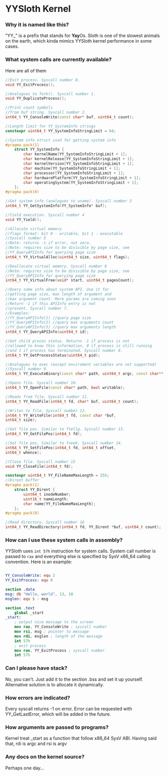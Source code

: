 # YYSloth Kernel

### Why it is named like this?
"YY_" is a prefix that stands for **Yay**Os. Sloth is one of the slowest animals on the earth, which kinda mimics YYSloth kernel performance in some cases.

### What system calls are currently available?

Here are all of them

```c++
//Exit process. Syscall number 0.
void YY_ExitProcess();

//Analogues to fork(). Syscall number 1.
void YY_DuplicateProcess();

//Print count symbols
//from buf string. Syscall number 2.
int64_t YY_ConsoleWrite(const char* buf, uint64_t count);

//Length limit for YY_SystemInfo strings
constexpr uint64_t YY_SystemInfoStringLimit = 64;

//System info struct used for getting system info
#pragma pack(1)
    struct YY_SystemInfo {
        char kernelName[YY_SystemInfoStringLimit + 1];
        char kernelRelease[YY_SystemInfoStringLimit + 1];
        char kernelVersion[YY_SystemInfoStringLimit + 1];
        char machine[YY_SystemInfoStringLimit + 1];
        char processor[YY_SystemInfoStringLimit + 1];
        char hardwarePlatform[YY_SystemInfoStringLimit + 1];
        char operatingSystem[YY_SystemInfoStringLimit + 1];
    };
#pragma pack(0)

//Get system info (analogues to uname). Syscall number 3
int64_t YY_GetSystemInfo(YY_SystemInfo* buf);

//Yield execution. Syscall number 4
void YY_Yield();

//Allocate virtual memory
//flags format: bit 0 - writable, bit 1 - executable
//Syscall number 5
//Note: returns -1 if error, not zero. 
//Note: requires size to be divisible by page size, see
//YY_QueryAPIInfo for querying page size
int64_t YY_VirtualAlloc(uint64_t size, uint64_t flags);

//Deallocate virtual memory. Syscall number 6
//Note: requires size to be divisible by page size, see
//YY_QueryAPIInfo for querying page size
int64_t YY_VirtualFree(void* start, uint64_t pagesCount);

//Query some info about system API. Use it for
//getting page size, max length of argument and
//max argument count. More params are coming soon
//Return -1 if this APIInfo entry is not 
//present. Syscall number 7.
//Examples:
//YY_QueryAPIInfo(1) //query page size
//YY_QueryAPIInfo(2) //query max arguments count
//YY_QueryAPIInfo(3) //query max arguments length
int64_t YY_QueryAPIInfo(uint64_t id);

//Get child proces status. Returns -1 if process is not
//allowed to know this information, 0 if process is still running
//and 1 if process has terminated. Syscall number 8.
int64_t YY_GetProcessStatus(uint64_t pid);

//Analogues to exec (except enviroment variables are not supported)
//Syscall number 9.
int64_t YY_ExecuteBinary(const char* path, uint64_t argc, const char** argv);

//Opens file. Syscall number 10.
int64_t YY_OpenFile(const char* path, bool writable);

//Reads from file. Syscall number 11.
int64_t YY_ReadFile(int64_t fd, char* buf, uint64_t count);

//Writes to file. Syscall number 12.
int64_t YY_WriteFile(int64_t fd, const char *buf, 
int64_t size);

//Get file pos. Similar to ftellg. Syscall number 13.
int64_t YY_GetFilePos(int64_t fd);

//Set file pos, Similar to fseek. Syscall number 14.
int64_t YY_SetFilePos(int64_t fd, int64_t offset, 
int64_t whence);

//Close file. Syscall number 15
void YY_CloseFile(int64_t fd);

constexpr uint64_t YY_FileNameMaxLength = 255;
//Dirent buffer
#pragma pack(1)
    struct YY_Dirent {
        uint64_t inodeNumber;
        uint16_t nameLength;
        char name[YY_FileNameMaxLength];
    };
#pragma pack(0)

//Read directory. Syscall number 16
int64_t YY_ReadDirectory(int64_t fd, YY_Dirent *buf, uint64_t count);
```

### How can I use these system calls in assembly?

YYSloth uses ```int 57h``` instruction for system calls. System call number is passed to ```rax``` and everything else is specified by SysV x86_64 calling convention. Here is an example:
```nasm

YY_ConsoleWrite: equ 2
YY_ExitProcess: equ 0

section .data
msg: db "Hello, world", 13, 10
msglen: equ $ - msg

section .text
    global _start
_start:
    ; output nice message to the screen
    mov rax, YY_ConsoleWrite ; syscall number
    mov rsi, msg ; pointer to message
    mov rdi, msglen ; length of the message
    int 57h
    ; exit process
    mov rax, YY_ExitProcess ; syscall number
    int 57h
```

### Can I please have stack?

No, you can't. Just add it to the section .bss and set it up yourself. Alternative solution is
to allocate it dynamically.

### How errors are indicated?

Every syscall returns -1 on error. Error can be requested with YY_GetLastError, which will be added
in the future.

### How arguments are passed to programs?

Kernel treat _start as a function that follow x86_64 SysV ABI. Having said that, rdi is argc and rsi is argv


### Any docs on the kernel source?

Perhaps one day...